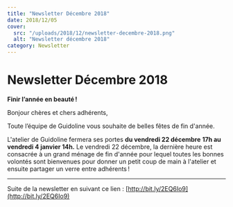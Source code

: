 ```yaml
---
title: "Newsletter Décembre 2018"
date: 2018/12/05
cover:
  src: "/uploads/2018/12/newsletter-decembre-2018.png"
  alt: "Newsletter décembre 2018"
category: Newsletter
---
```


# Newsletter Décembre 2018

**Finir l’année en beauté !**

Bonjour chères et chers adhérents,

Toute l’équipe de Guidoline vous souhaite de belles fêtes de fin d'année.

L'atelier de Guidoline fermera ses portes **du vendredi 22 décembre** **17h au vendredi 4 janvier 14h.** Le vendredi 22 décembre, la dernière heure est consacrée  à un grand ménage de fin d'année pour lequel toutes les bonnes volontés sont bienvenues pour donner un petit coup de main à l'atelier et ensuite partager un verre entre adhérents !

---

Suite de la newsletter en suivant ce lien : [http://bit.ly/2EQ6Io9](http://bit.ly/2EQ6Io9)
